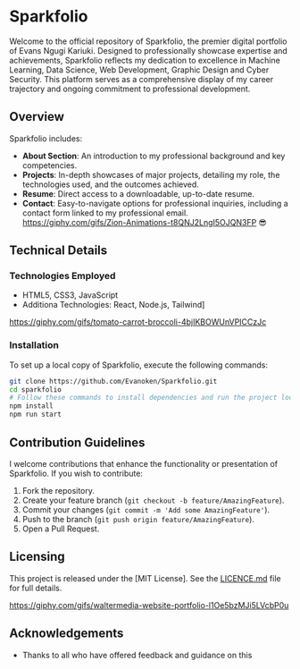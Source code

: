 # Sparkfolio

Welcome to the official repository of Sparkfolio, the premier digital portfolio of Evans Ngugi Kariuki. Designed to professionally showcase expertise and achievements, Sparkfolio reflects my dedication to excellence in Machine Learning, Data Science, Web Development, Graphic Design and Cyber Security. This platform serves as a comprehensive display of my career trajectory and ongoing commitment to professional development.

## Overview

Sparkfolio includes:

- **About Section**: An introduction to my professional background and key competencies.
- **Projects**: In-depth showcases of major projects, detailing my role, the technologies used, and the outcomes achieved.
- **Resume**: Direct access to a downloadable, up-to-date resume.
- **Contact**: Easy-to-navigate options for professional inquiries, including a contact form linked to my professional email.
https://giphy.com/gifs/Zion-Animations-t8QNJ2LngI5OJQN3FP
😎
## Technical Details

### Technologies Employed

- HTML5, CSS3, JavaScript
- Additiona Technologies: React, Node.js, Tailwind]

https://giphy.com/gifs/tomato-carrot-broccoli-4bjIKBOWUnVPICCzJc

### Installation

To set up a local copy of Sparkfolio, execute the following commands:

```bash
git clone https://github.com/Evanoken/Sparkfolio.git
cd sparkfolio
# Follow these commands to install dependencies and run the project locally
npm install
npm run start
```

## Contribution Guidelines

I welcome contributions that enhance the functionality or presentation of Sparkfolio. If you wish to contribute:

1. Fork the repository.
2. Create your feature branch (`git checkout -b feature/AmazingFeature`).
3. Commit your changes (`git commit -m 'Add some AmazingFeature'`).
4. Push to the branch (`git push origin feature/AmazingFeature`).
5. Open a Pull Request.

## Licensing

This project is released under the [MIT License]. See the [LICENCE.md](LICENSE) file for full details.

https://giphy.com/gifs/waltermedia-website-portfolio-l1Oe5bzMJi5LVcbP0u

## Acknowledgements

- Thanks to all who have offered feedback and guidance on this 
